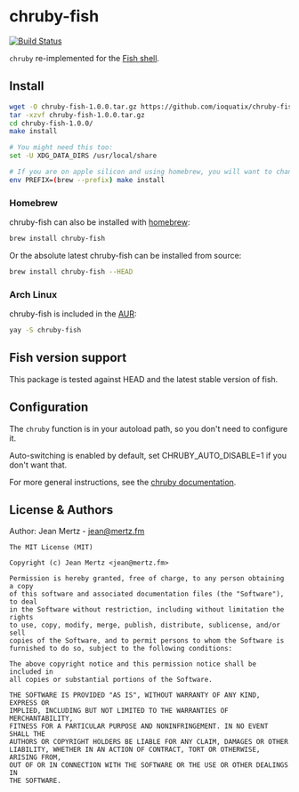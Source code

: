 # chruby-fish

[![Build Status](https://travis-ci.org/JeanMertz/chruby-fish.svg?branch=master)][ci]

`chruby` re-implemented for the [Fish shell][].

## Install

```bash
wget -O chruby-fish-1.0.0.tar.gz https://github.com/ioquatix/chruby-fish/archive/v1.0.0.tar.gz
tar -xzvf chruby-fish-1.0.0.tar.gz
cd chruby-fish-1.0.0/
make install

# You might need this too:
set -U XDG_DATA_DIRS /usr/local/share

# If you are on apple silicon and using homebrew, you will want to change your PREFIX
env PREFIX=(brew --prefix) make install
```

### Homebrew

chruby-fish can also be installed with [homebrew][]:

```sh
brew install chruby-fish
```

Or the absolute latest chruby-fish can be installed from source:

```sh
brew install chruby-fish --HEAD
```

### Arch Linux

chruby-fish is included in the [AUR](https://aur.archlinux.org/packages/chruby-fish/):

```sh
yay -S chruby-fish
```

## Fish version support

This package is tested against HEAD and the latest stable version of fish.

## Configuration

The `chruby` function is in your autoload path, so you don't need to configure it.

Auto-switching is enabled by default, set CHRUBY_AUTO_DISABLE=1 if you don't want that.

For more general instructions, see the [chruby documentation][].

## License & Authors

Author: Jean Mertz - jean@mertz.fm

```text
The MIT License (MIT)

Copyright (c) Jean Mertz <jean@mertz.fm>

Permission is hereby granted, free of charge, to any person obtaining a copy
of this software and associated documentation files (the "Software"), to deal
in the Software without restriction, including without limitation the rights
to use, copy, modify, merge, publish, distribute, sublicense, and/or sell
copies of the Software, and to permit persons to whom the Software is
furnished to do so, subject to the following conditions:

The above copyright notice and this permission notice shall be included in
all copies or substantial portions of the Software.

THE SOFTWARE IS PROVIDED "AS IS", WITHOUT WARRANTY OF ANY KIND, EXPRESS OR
IMPLIED, INCLUDING BUT NOT LIMITED TO THE WARRANTIES OF MERCHANTABILITY,
FITNESS FOR A PARTICULAR PURPOSE AND NONINFRINGEMENT. IN NO EVENT SHALL THE
AUTHORS OR COPYRIGHT HOLDERS BE LIABLE FOR ANY CLAIM, DAMAGES OR OTHER
LIABILITY, WHETHER IN AN ACTION OF CONTRACT, TORT OR OTHERWISE, ARISING FROM,
OUT OF OR IN CONNECTION WITH THE SOFTWARE OR THE USE OR OTHER DEALINGS IN
THE SOFTWARE.
```

[ci]: https://travis-ci.org/JeanMertz/chruby-fish
[fish shell]: https://fishshell.com
[homebrew]: https://brew.sh/
[chruby documentation]: https://github.com/postmodern/chruby#chruby
